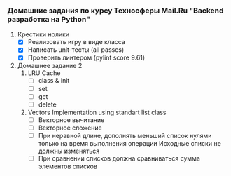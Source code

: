 ### Домашние задания по курсу Техносферы Mail.Ru "Backend разработка на Python"

1. Крестики нолики
   - [x] Реализовать игру в виде класса
   - [x] Написать unit-тесты (all passes)
   - [x] Проверить линтером (pylint score 9.61)

2. Домашнее задание 2
   1. LRU Cache
      - [ ] class & init
      - [ ] set
      - [ ] get
      - [ ] delete
   2. Vectors Implementation using standart list class
      - [ ] Векторное вычитание
      - [ ] Векторное сложение
      - [ ] При неравной длине, дополнять меньший список нулями только на время выполнения операции Исходные списки не должны изменяться
      - [ ] При сравнении списков должна сравниваться сумма элементов списков